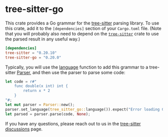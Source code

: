 # tree-sitter-go

This crate provides a Go grammar for the [tree-sitter][] parsing library. To
use this crate, add it to the `[dependencies]` section of your `Cargo.toml`
file. (Note that you will probably also need to depend on the
[`tree-sitter`][tree-sitter crate] crate to use the parsed result in any useful
way.)

```toml
[dependencies]
tree-sitter = "0.20.10"
tree-sitter-go = "0.20.0"
```

Typically, you will use the [language][language] function to add this
grammar to a tree-sitter [Parser][], and then use the parser to parse some code:

```rust
let code = r#"
    func double(x int) int {
        return x * 2
    }
"#;
let mut parser = Parser::new();
parser.set_language(tree_sitter_go::language()).expect("Error loading Go grammar");
let parsed = parser.parse(code, None);
```

If you have any questions, please reach out to us in the [tree-sitter
discussions] page.

[language]: https://docs.rs/tree-sitter-go/*/tree_sitter_go/fn.language.html
[Parser]: https://docs.rs/tree-sitter/*/tree_sitter/struct.Parser.html
[tree-sitter]: https://tree-sitter.github.io/
[tree-sitter crate]: https://crates.io/crates/tree-sitter
[tree-sitter discussions]: https://github.com/tree-sitter/tree-sitter/discussions
